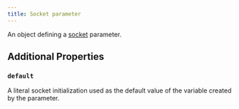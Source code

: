 ```yaml
---
title: Socket parameter
---
```


An object defining a [socket](../../types/number.md) parameter.

## Additional Properties

### `default`

A literal socket initialization used as the default value of the variable created by the parameter.
